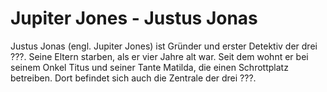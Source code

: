 # Jupiter Jones - Justus Jonas
Justus Jonas (engl. Jupiter Jones) ist Gründer und erster Detektiv der drei ???. Seine Eltern starben, als er vier Jahre alt war. Seit dem wohnt er bei seinem Onkel Titus und seiner Tante Matilda, die einen Schrottplatz betreiben. Dort befindet sich auch die Zentrale der drei ???.